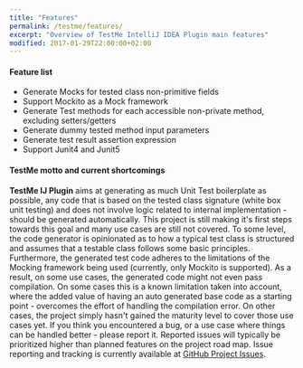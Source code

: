 ```yaml
---
title: "Features"
permalink: /testme/features/
excerpt: "Overview of TestMe IntelliJ IDEA Plugin main features"
modified: 2017-01-29T22:00:00+02:00
---
```

#### Feature list
- Generate Mocks for tested class non-primitive fields
- Support Mockito as a Mock framework
- Generate Test methods for each accessible non-private method, excluding setters/getters
- Generate dummy tested method input parameters
- Generate test result assertion expression
- Support Junit4 and Junit5


#### TestMe motto and current shortcomings

**TestMe IJ Plugin** aims at generating as much Unit Test boilerplate as possible, any code that is based on the tested class signature (white box unit testing) and does not involve logic related to internal implementation - should be generated automatically.
This project is still making it's first steps towards this goal and many use cases are still not covered. To some level, the code generator is opinionated as to how a typical test class is structured and assumes that a testable class follows some basic principles.
Furthermore, the generated test code adheres to the limitations of the Mocking framework being used (currently, only Mockito is supported). As a result, on some use cases, the generated code might not even pass compilation.
On some cases this is a known limitation taken into account, where the added value of having an auto generated base code as a starting point - overcomes the effort of handling the compilation error.
On other cases, the project simply hasn't gained the maturity level to cover those use cases yet.
If you think you encountered a bug, or a use case where things can be handled better - please report it. Reported issues will typically be prioritized higher than planned features on the project road map.
Issue reporting and tracking is currently available at [GitHub Project Issues](https://github.com/wrdv/testme-idea/issues).      